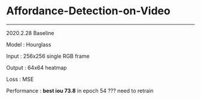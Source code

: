 # Affordance-Detection-on-Video
---
2020.2.28 Baseline

Model : Hourglass

Input : 256x256 single RGB frame

Output : 64x64 heatmap

Loss : MSE

Performance : **best iou 73.8** in epoch 54 ??? need to retrain